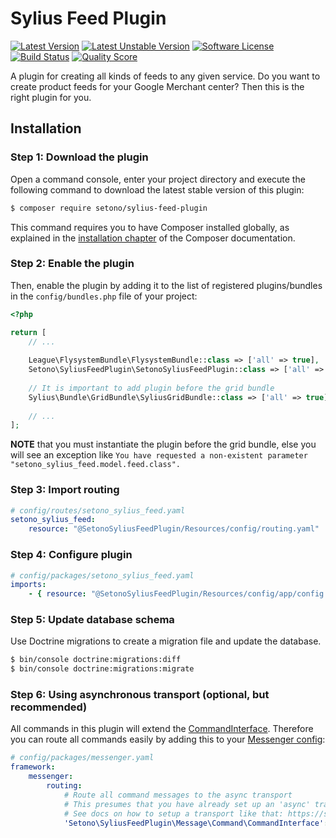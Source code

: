 # Sylius Feed Plugin

[![Latest Version][ico-version]][link-packagist]
[![Latest Unstable Version][ico-unstable-version]][link-packagist]
[![Software License][ico-license]](LICENSE)
[![Build Status][ico-travis]][link-travis]
[![Quality Score][ico-code-quality]][link-code-quality]

A plugin for creating all kinds of feeds to any given service. Do you want to create product feeds for
your Google Merchant center? Then this is the right plugin for you.

## Installation

### Step 1: Download the plugin

Open a command console, enter your project directory and execute the following command to download the latest stable version of this plugin:

```bash
$ composer require setono/sylius-feed-plugin
```

This command requires you to have Composer installed globally, as explained in the [installation chapter](https://getcomposer.org/doc/00-intro.md) of the Composer documentation.


### Step 2: Enable the plugin

Then, enable the plugin by adding it to the list of registered plugins/bundles
in the `config/bundles.php` file of your project:

```php
<?php

return [
    // ...
    
    League\FlysystemBundle\FlysystemBundle::class => ['all' => true],
    Setono\SyliusFeedPlugin\SetonoSyliusFeedPlugin::class => ['all' => true],
    
    // It is important to add plugin before the grid bundle
    Sylius\Bundle\GridBundle\SyliusGridBundle::class => ['all' => true],
        
    // ...
];
```

**NOTE** that you must instantiate the plugin before the grid bundle, else you will see an exception like
`You have requested a non-existent parameter "setono_sylius_feed.model.feed.class".`

### Step 3: Import routing

```yaml
# config/routes/setono_sylius_feed.yaml
setono_sylius_feed:
    resource: "@SetonoSyliusFeedPlugin/Resources/config/routing.yaml"
```

### Step 4: Configure plugin

```yaml
# config/packages/setono_sylius_feed.yaml
imports:
    - { resource: "@SetonoSyliusFeedPlugin/Resources/config/app/config.yaml" }
```

### Step 5: Update database schema

Use Doctrine migrations to create a migration file and update the database.

```bash
$ bin/console doctrine:migrations:diff
$ bin/console doctrine:migrations:migrate
```

### Step 6: Using asynchronous transport (optional, but recommended)

All commands in this plugin will extend the [CommandInterface](src/Message/Command/CommandInterface.php).
Therefore you can route all commands easily by adding this to your [Messenger config](https://symfony.com/doc/current/messenger.html#routing-messages-to-a-transport):

```yaml
# config/packages/messenger.yaml
framework:
    messenger:
        routing:
            # Route all command messages to the async transport
            # This presumes that you have already set up an 'async' transport
            # See docs on how to setup a transport like that: https://symfony.com/doc/current/messenger.html#transports-async-queued-messages
            'Setono\SyliusFeedPlugin\Message\Command\CommandInterface': async
```


[ico-version]: https://poser.pugx.org/setono/sylius-feed-plugin/v/stable
[ico-unstable-version]: https://poser.pugx.org/setono/sylius-feed-plugin/v/unstable
[ico-license]: https://poser.pugx.org/setono/sylius-feed-plugin/license
[ico-travis]: https://travis-ci.org/Setono/SyliusFeedPlugin.svg?branch=master
[ico-code-quality]: https://img.shields.io/scrutinizer/g/Setono/SyliusFeedPlugin.svg?style=flat-square

[link-packagist]: https://packagist.org/packages/setono/sylius-feed-plugin
[link-travis]: https://travis-ci.org/Setono/SyliusFeedPlugin
[link-code-quality]: https://scrutinizer-ci.com/g/Setono/SyliusFeedPlugin
